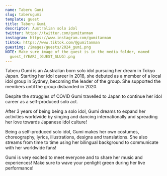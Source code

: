 ```yaml
---
name: Taberu Gumi
slug: taberugumi
template: guest
title: Taberu Gumi
descriptor: Australian solo idol
twitter: https://twitter.com/gumitanman
instagram: https://www.instagram.com/gumitanman
tiktok: https://www.tiktok.com/@gumitanman
guestimg: /images/guests/2024_gumi.png
NOTE: Make sure image of the guest is in the media folder, named
  guest_(YEAR)_(GUEST_SLUG).png
---
```

Taberu Gumi is an Australian born solo idol pursuing her dream in Tokyo Japan. Starting her idol career in 2018, she debuted as a member of a local idol group in Sydney, becoming the leader of the group. She supported the members until the group disbanded in 2020.

Despite the struggles of COVID Gumi travelled to Japan to continue her idol career as a self-produced solo act. 



After 3 years of being being a solo idol, Gumi dreams to expand her activities worldwide by singing and dancing internationally and spreading her love towards Japanese idol culture!



Being a self-produced solo idol, Gumi makes her own costumes, choreography, lyrics, illustrations, designs and translations. She also streams from time to time using her bilingual background to communicate with her worldwide fans!



Gumi is very excited to meet everyone and to share her music and experiences! Make sure to wave your penlight green during her live performance!
